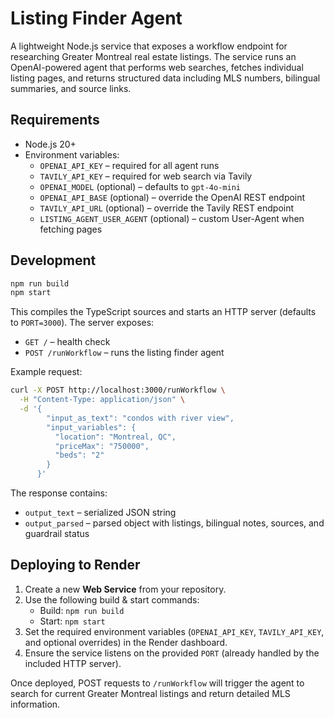 # Listing Finder Agent

A lightweight Node.js service that exposes a workflow endpoint for researching
Greater Montreal real estate listings. The service runs an OpenAI-powered agent
that performs web searches, fetches individual listing pages, and returns
structured data including MLS numbers, bilingual summaries, and source links.

## Requirements

- Node.js 20+
- Environment variables:
  - `OPENAI_API_KEY` – required for all agent runs
  - `TAVILY_API_KEY` – required for web search via Tavily
  - `OPENAI_MODEL` (optional) – defaults to `gpt-4o-mini`
  - `OPENAI_API_BASE` (optional) – override the OpenAI REST endpoint
  - `TAVILY_API_URL` (optional) – override the Tavily REST endpoint
  - `LISTING_AGENT_USER_AGENT` (optional) – custom User-Agent when fetching pages

## Development

```bash
npm run build
npm start
```

This compiles the TypeScript sources and starts an HTTP server (defaults to
`PORT=3000`). The server exposes:

- `GET /` – health check
- `POST /runWorkflow` – runs the listing finder agent

Example request:

```bash
curl -X POST http://localhost:3000/runWorkflow \
  -H "Content-Type: application/json" \
  -d '{
        "input_as_text": "condos with river view",
        "input_variables": {
          "location": "Montreal, QC",
          "priceMax": "750000",
          "beds": "2"
        }
      }'
```

The response contains:

- `output_text` – serialized JSON string
- `output_parsed` – parsed object with listings, bilingual notes, sources, and
  guardrail status

## Deploying to Render

1. Create a new **Web Service** from your repository.
2. Use the following build & start commands:
   - Build: `npm run build`
   - Start: `npm start`
3. Set the required environment variables (`OPENAI_API_KEY`, `TAVILY_API_KEY`,
   and optional overrides) in the Render dashboard.
4. Ensure the service listens on the provided `PORT` (already handled by the
   included HTTP server).

Once deployed, POST requests to `/runWorkflow` will trigger the agent to search
for current Greater Montreal listings and return detailed MLS information.

